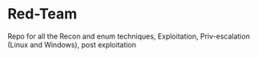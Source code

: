 # Red-Team
Repo for all the Recon and enum techniques, Exploitation, Priv-escalation (Linux and Windows), post exploitation 

